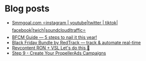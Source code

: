 # Blog posts
<!-- BLOG-POST-LIST:START -->
- [Smmgoal.com ⭐instagram | youtube|twitter | tiktok| facebook|twich|soundcloudltraffic⭐](https://afflift.com/f/threads/smmgoal-com-%E2%AD%90instagram-youtube-twitter-tiktok-facebook-twich-soundcloudltraffic%E2%AD%90.6393/)
- [BFCM Guide — 5 steps to nail it this year!](https://afflift.com/f/threads/bfcm-guide-%E2%80%94-5-steps-to-nail-it-this-year.9880/)
- [Black Friday Bundle by RedTrack — track &amp; automate real-time](https://afflift.com/f/threads/black-friday-bundle-by-redtrack-%E2%80%94-track-automate-real-time.9879/)
- [Revcontent RON + VSL Let&#39;s do this 🚀](https://afflift.com/f/threads/revcontent-ron-vsl-lets-do-this-%F0%9F%9A%80.9662/)
- [Step 9 - Create Your PropellerAds Campaigns](https://afflift.com/f/threads/step-9-create-your-propellerads-campaigns.7480/)
<!-- BLOG-POST-LIST:END -->
